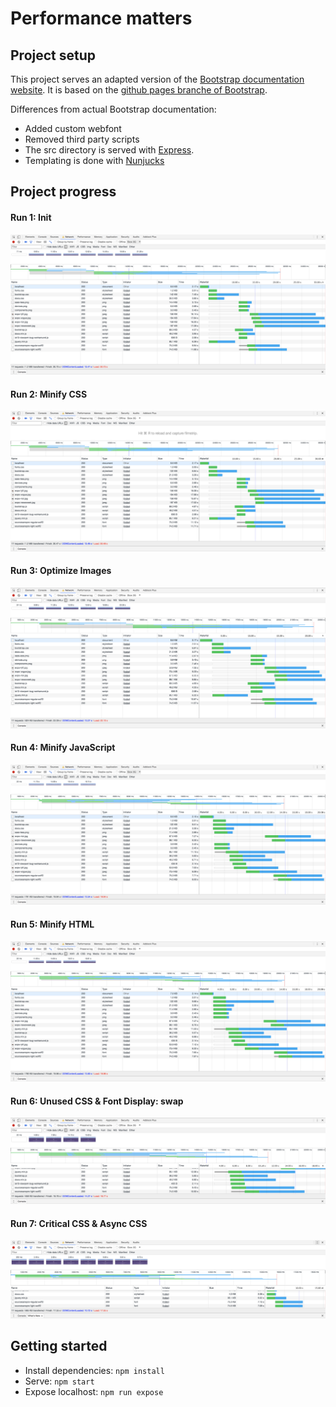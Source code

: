 # Performance matters

## Project setup

This project serves an adapted version of the [Bootstrap documentation website](http://getbootstrap.com/). It is based on the [github pages branche of Bootstrap](https://github.com/twbs/bootstrap/tree/gh-pages). 

Differences from actual Bootstrap documentation:

- Added custom webfont
- Removed third party scripts
- The src directory is served with [Express](https://expressjs.com/).
- Templating is done with [Nunjucks](https://mozilla.github.io/nunjucks/)

## Project progress

#### Run 1: Init
![](./images/1-init-run.png)

#### Run 2: Minify CSS
![](./images/2-minify-css.png)

#### Run 3: Optimize Images
![](./images/3-optimize-images.png)

#### Run 4: Minify JavaScript
![](./images/4-minify-js.png)

#### Run 5: Minify HTML
![](./images/5-minify-html.png)

#### Run 6: Unused CSS & Font Display: swap
![](./images/6-unused-css-and-font-swap.png)

#### Run 7: Critical CSS & Async CSS
![](./images/7-criticalcss-and-asynccss.png)

## Getting started

- Install dependencies: `npm install`
- Serve: `npm start`
- Expose localhost: `npm run expose`